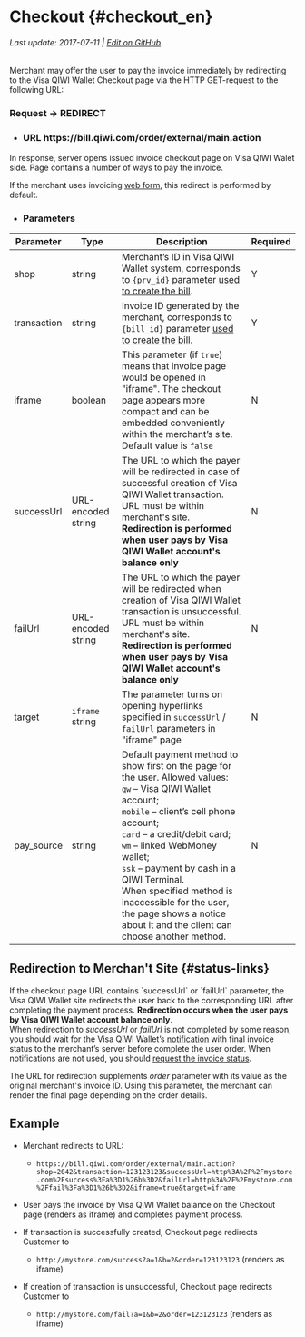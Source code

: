 # Checkout {#checkout_en}

###### Last update: 2017-07-11 | [Edit on GitHub](https://github.com/QIWI-API/pull-payments-docs/blob/master/_checkout_en.html.md)

Merchant may offer the user to pay the invoice immediately by redirecting to the Visa QIWI Wallet Сheckout page via the HTTP GET-request to the following URL:

<h3 class="request method">Request → REDIRECT</h3>

<ul class="nestedList url">
    <li><h3>URL <span>https://bill.qiwi.com/order/external/main.action</span></h3>
    </li>
</ul>

<aside class="notice">
In response, server opens issued invoice checkout page on Visa QIWI Walet side. Page contains a number of ways to pay the invoice.

If the merchant uses invoicing [web form](#webform_en), this redirect is performed by default.
</aside>

<ul class="nestedList params">
    <li><h3>Parameters</h3>
    </li>
</ul>


Parameter|Type|Description|Required
---------|--------|---|------
shop| string |Merchant’s ID in Visa QIWI Wallet system, corresponds to `{prv_id}` parameter [used to create the bill](#invoice).|Y
transaction| string |Invoice ID generated by the merchant, corresponds to `{bill_id}` parameter [used to create the bill](#invoice).|Y
iframe| boolean | This parameter (if `true`) means that invoice page would be opened in "iframe". The checkout page appears more compact and can be embedded conveniently within the merchant’s site. Default value is `false`|N
successUrl |URL-encoded string| The URL to which the payer will be redirected in case of successful creation of Visa QIWI Wallet transaction. URL must be within merchant's site. **Redirection is performed when user pays by Visa QIWI Wallet account's balance only** | N
failUrl |URL-encoded string | The URL to which the payer will be redirected when creation of Visa QIWI Wallet transaction is unsuccessful. URL must be within merchant's site. **Redirection is performed when user pays by Visa QIWI Wallet account's balance only** |N
target |`iframe` string| The parameter turns on opening hyperlinks specified in `successUrl` / `failUrl` parameters in "iframe" page|N
pay_source |string| Default payment method to show first on the page for the user. Allowed values:<br>`qw` – Visa QIWI Wallet account;<br> `mobile` – client’s cell phone account;<br> `card` – a credit/debit card;<br> `wm` – linked WebMoney wallet;<br> `ssk` – payment by cash in a QIWI Terminal.<br> When specified method is inaccessible for the user, the page shows a notice about it and the client can choose another method.|N

## Redirection to Merchan't Site {#status-links}

<aside class="notice">
If the checkout page URL contains `successUrl` or `failUrl` parameter, the Visa QIWI Wallet site redirects the user back to the corresponding URL after completing the payment process. <b>Redirection occurs when the user pays by Visa QIWI Wallet account balance only</b>.
</aside>

<aside class="warning">
When redirection to <i>successUrl</i> or <i>failUrl</i> is not completed by some reason, you should wait for the Visa QIWI Wallet’s <a href="#notification_en">notification</a> with final invoice status to the merchant’s server before complete the user order. When notifications are not used, you should <a href="#invoice-status">request the invoice status</a>.
</aside>

The URL for redirection supplements <i>order</i> parameter with its value as the original merchant's invoice ID. Using this parameter, the merchant can render the final page depending on the order details.

## Example

* Merchant redirects to URL:

    * `https://bill.qiwi.com/order/external/main.action?shop=2042&transaction=123123123&successUrl=http%3A%2F%2Fmystore.com%2Fsuccess%3Fa%3D1%26b%3D2&failUrl=http%3A%2F%2Fmystore.com%2Ffail%3Fa%3D1%26b%3D2&iframe=true&target=iframe`

* User pays the invoice by Visa QIWI Wallet balance on the Checkout page (renders as iframe) and completes payment process.

* If transaction is successfully created, Checkout page redirects Customer to

    * `http://mystore.com/success?a=1&b=2&order=123123123` (renders as iframe)

* If creation of transaction is unsuccessful, Checkout page redirects Customer to

    * `http://mystore.com/fail?a=1&b=2&order=123123123` (renders as iframe)
